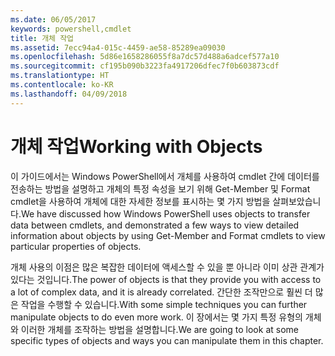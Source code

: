 ```yaml
---
ms.date: 06/05/2017
keywords: powershell,cmdlet
title: 개체 작업
ms.assetid: 7ecc94a4-015c-4459-ae58-85289ea09030
ms.openlocfilehash: 5d86e1658286055f8a7dc57d488a6adcef577a10
ms.sourcegitcommit: cf195b090b3223fa4917206dfec7f0b603873cdf
ms.translationtype: HT
ms.contentlocale: ko-KR
ms.lasthandoff: 04/09/2018
---
```

# <a name="working-with-objects"></a><span data-ttu-id="6a6d6-103">개체 작업</span><span class="sxs-lookup"><span data-stu-id="6a6d6-103">Working with Objects</span></span>

<span data-ttu-id="6a6d6-104">이 가이드에서는 Windows PowerShell에서 개체를 사용하여 cmdlet 간에 데이터를 전송하는 방법을 설명하고 개체의 특정 속성을 보기 위해 Get-Member 및 Format cmdlet을 사용하여 개체에 대한 자세한 정보를 표시하는 몇 가지 방법을 살펴보았습니다.</span><span class="sxs-lookup"><span data-stu-id="6a6d6-104">We have discussed how Windows PowerShell uses objects to transfer data between cmdlets, and demonstrated a few ways to view detailed information about objects by using Get-Member and Format cmdlets to view particular properties of objects.</span></span>

<span data-ttu-id="6a6d6-105">개체 사용의 이점은 많은 복잡한 데이터에 액세스할 수 있을 뿐 아니라 이미 상관 관계가 있다는 것입니다.</span><span class="sxs-lookup"><span data-stu-id="6a6d6-105">The power of objects is that they provide you with access to a lot of complex data, and it is already correlated.</span></span> <span data-ttu-id="6a6d6-106">간단한 조작만으로 훨씬 더 많은 작업을 수행할 수 있습니다.</span><span class="sxs-lookup"><span data-stu-id="6a6d6-106">With some simple techniques you can further manipulate objects to do even more work.</span></span> <span data-ttu-id="6a6d6-107">이 장에서는 몇 가지 특정 유형의 개체와 이러한 개체를 조작하는 방법을 설명합니다.</span><span class="sxs-lookup"><span data-stu-id="6a6d6-107">We are going to look at some specific types of objects and ways you can manipulate them in this chapter.</span></span>